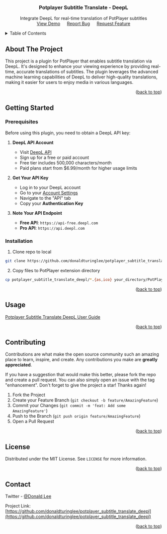 <a name="readme-top"></a>

<h3 align="center">Potplayer Subtitle Translate - DeepL</h3>

  <p align="center">
    Integrate DeepL for real-time translation of PotPlayer subtitles
    <br />
    <a href="#usage">View Demo</a>
    &emsp;
    <a href="https://github.com/donaldturinglee/potplayer_subtitle_translate_deepl/issues">Report Bug</a>
    &emsp;
    <a href="https://github.com/donaldturinglee/potplayer_subtitle_translate_deepl/issues">Request Feature</a>
  </p>
</div>

<!-- TABLE OF CONTENTS -->
<details>
  <summary>Table of Contents</summary>
  <ol>
    <li>
      <a href="#about-the-project">About The Project</a>
    </li>
    <li>
      <a href="#getting-started">Getting Started</a>
      <ul>
        <li><a href="#prerequisites">Prerequisites</a></li>
        <li><a href="#installation">Installation</a></li>
        <li><a href="#configuration">Configuration</a></li>
      </ul>
    </li>
    <li><a href="#usage">Usage</a></li>
    <li><a href="#contributing">Contributing</a></li>
    <li><a href="#license">License</a></li>
    <li><a href="#contact">Contact</a></li>
  </ol>
</details>

<!-- ABOUT THE PROJECT -->

## About The Project

This project is a plugin for PotPlayer that enables subtitle translation via DeepL. It's designed to enhance your viewing experience by providing real-time, accurate translations of subtitles. The plugin leverages the advanced machine learning capabilities of DeepL to deliver high-quality translations, making it easier for users to enjoy media in various languages.

<p align="right">(<a href="#readme-top">back to top</a>)</p>

<!-- GETTING STARTED -->

## Getting Started

### Prerequisites

Before using this plugin, you need to obtain a DeepL API key:

1. **DeepL API Account**
   - Visit [DeepL API](https://www.deepl.com/pro-api) 
   - Sign up for a free or paid account
   - Free tier includes 500,000 characters/month
   - Paid plans start from $6.99/month for higher usage limits

2. **Get Your API Key**
   - Log in to your DeepL account
   - Go to your [Account Settings](https://www.deepl.com/account/summary)
   - Navigate to the "API" tab
   - Copy your **Authentication Key**

3. **Note Your API Endpoint**
   - **Free API**: `https://api-free.deepl.com`
   - **Pro API**: `https://api.deepl.com`

### Installation

1. Clone repo to local

```bash
git clone https://github.com/donaldturinglee/potplayer_subtitle_translate_deepl.git
```

2. Copy files to PotPlayer extension directory

```bash
cp potplayer_subtitle_translate_deepl/*.{as,ico} your_directory/PotPlayer/Extension/Subtitle/Translate/
```

<p align="right">(<a href="#readme-top">back to top</a>)</p>

<!-- USAGE EXAMPLES -->

## Usage

[Potplayer Subtitle Translate DeepL User Guide](https://youtu.be/IyuGmyAgLGA)

<p align="right">(<a href="#readme-top">back to top</a>)</p>

<!-- CONTRIBUTING -->

## Contributing

Contributions are what make the open source community such an amazing place to learn, inspire, and create. Any contributions you make are **greatly appreciated**.

If you have a suggestion that would make this better, please fork the repo and create a pull request. You can also simply open an issue with the tag "enhancement".
Don't forget to give the project a star! Thanks again!

1. Fork the Project
2. Create your Feature Branch (`git checkout -b feature/AmazingFeature`)
3. Commit your Changes (`git commit -m 'feat: Add some AmazingFeature'`)
4. Push to the Branch (`git push origin feature/AmazingFeature`)
5. Open a Pull Request

<p align="right">(<a href="#readme-top">back to top</a>)</p>

<!-- LICENSE -->

## License

Distributed under the MIT License. See `LICENSE` for more information.

<p align="right">(<a href="#readme-top">back to top</a>)</p>

<!-- CONTACT -->

## Contact

Twitter - [@Donald Lee](https://twitter.com/donaldturinglee)

Project Link: [https://github.com/donaldturinglee/potplayer_subtitle_translate_deepl](https://github.com/donaldturinglee/potplayer_subtitle_translate_deepl)

<p align="right">(<a href="#readme-top">back to top</a>)</p>